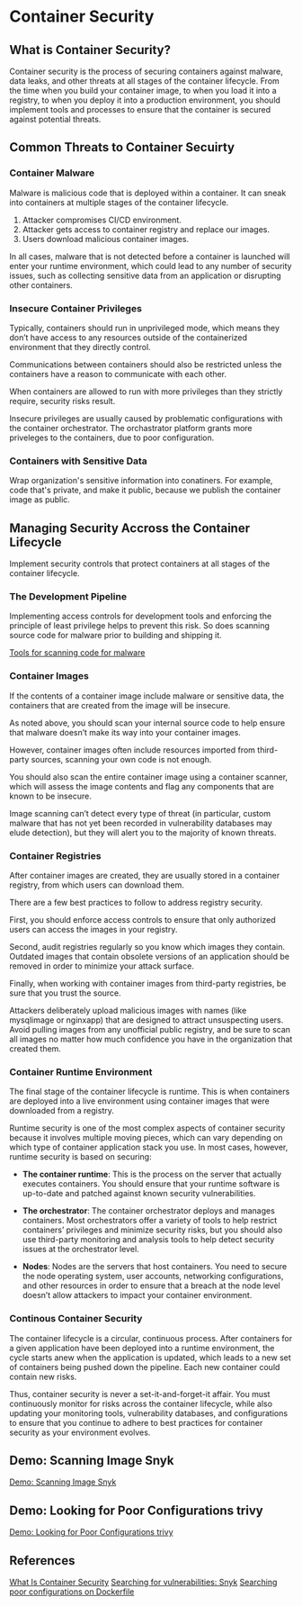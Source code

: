 # Container Security

## What is Container Security?

Container security is the process of securing containers against malware, data leaks, and other threats at all stages of the container lifecycle. From the time when you build your container image, to when you load it into a registry, to when you deploy it into a production environment, you should implement tools and processes to ensure that the container is secured against potential threats.

## Common Threats to Container Secuirty

### Container Malware

Malware is malicious code that is deployed within a container. It can sneak into containers at multiple stages of the container lifecycle.

1. Attacker compromises CI/CD environment.
2. Attacker gets access to container registry and replace our images.
3. Users download malicious container images. 

In all cases, malware that is not detected before a container is launched will enter your runtime environment, which could lead to any number of security issues, such as collecting sensitive data from an application or disrupting other containers.

### Insecure Container Privileges

Typically, containers should run in unprivileged mode, which means they don’t have access to any resources outside of the containerized environment that they directly control. 

Communications between containers should also be restricted unless the containers have a reason to communicate with each other.

When containers are allowed to run with more privileges than they strictly require, security risks result. 

Insecure privileges are usually caused by problematic configurations with the container orchestrator. The orchastrator platform grants more priveleges to the containers, due to poor configuration.

### Containers with Sensitive Data

Wrap organization's sensitive information into conatiners. For example, code that's private, and make it public, because we publish the container image as public.

## Managing Security Accross the Container Lifecycle

Implement security controls that protect containers at all stages of the container lifecycle.

### The Development Pipeline

Implementing access controls for development tools and enforcing the principle of least privilege helps to prevent this risk. So does scanning source code for malware prior to building and shipping it.

[Tools for scanning code for malware](https://geekflare.com/website-malware-scanning/)

### Container Images

If the contents of a container image include malware or sensitive data, the containers that are created from the image will be insecure.

As noted above, you should scan your internal source code to help ensure that malware doesn’t make its way into your container images.

However, container images often include resources imported from third-party sources, scanning your own code is not enough. 

You should also scan the entire container image using a container scanner, which will assess the image contents and flag any components that are known to be insecure. 

Image scanning can’t detect every type of threat (in particular, custom malware that has not yet been recorded in vulnerability databases may elude detection), but they will alert you to the majority of known threats.


### Container Registries

After container images are created, they are usually stored in a container registry, from which users can download them.

There are a few best practices to follow to address registry security. 

First, you should enforce access controls to ensure that only authorized users can access the images in your registry. 

Second, audit registries regularly so you know which images they contain. Outdated images that contain obsolete versions of an application should be removed in order to minimize your attack surface.

Finally, when working with container images from third-party registries, be sure that you trust the source. 

Attackers deliberately upload malicious images with names (like mysqlimage or nginxapp) that are designed to attract unsuspecting users. Avoid pulling images from any unofficial public registry, and be sure to scan all images no matter how much confidence you have in the organization that created them.

### Container Runtime Environment

The final stage of the container lifecycle is runtime. This is when containers are deployed into a live environment using container images that were downloaded from a registry.

Runtime security is one of the most complex aspects of container security because it involves multiple moving pieces, which can vary depending on which type of container application stack you use. In most cases, however, runtime security is based on securing:

* **The container runtime**: This is the process on the server that actually executes containers. You should ensure that your runtime software is up-to-date and patched against known security vulnerabilities.

* **The orchestrator**: The container orchestrator deploys and manages containers. Most orchestrators offer a variety of tools to help restrict containers’ privileges and minimize security risks, but you should also use third-party monitoring and analysis tools to help detect security issues at the orchestrator level.

* **Nodes**: Nodes are the servers that host containers. You need to secure the node operating system, user accounts, networking configurations, and other resources in order to ensure that a breach at the node level doesn’t allow attackers to impact your container environment.

### Continous Container Security

The container lifecycle is a circular, continuous process. After containers for a given application have been deployed into a runtime environment, the cycle starts anew when the application is updated, which leads to a new set of containers being pushed down the pipeline. Each new container could contain new risks.

Thus, container security is never a set-it-and-forget-it affair. You must continuously monitor for risks across the container lifecycle, while also updating your monitoring tools, vulnerability databases, and configurations to ensure that you continue to adhere to best practices for container security as your environment evolves.

## Demo: Scanning Image Snyk

[Demo: Scanning Image Snyk](01-scanning-images-snyk/readme.md)

## Demo: Looking for Poor Configurations trivy

[Demo: Looking for Poor Configurations trivy](02-poor-configurations/readme.md)

## References

[What Is Container Security](https://sysdig.com/learn-cloud-native/container-security/what-is-container-security/)
[Searching for vulnerabilities: Snyk](https://www.returngis.net/2021/09/buscar-vulnerabilidades-en-imagenes-de-docker-con-snyk/)
[Searching poor configurations on Dockerfile](https://www.returngis.net/2021/09/buscar-malas-configuraciones-en-tus-dockerfile-con-trivy/)

